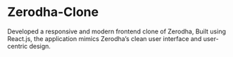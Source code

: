 # Zerodha-Clone
Developed a responsive and modern frontend clone of Zerodha, Built using React.js, the application mimics Zerodha’s clean user interface and user-centric design.
